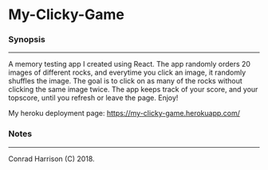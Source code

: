# My-Clicky-Game

### Synopsis
***

A memory testing app I created using React.  The app randomly orders 20 images of different rocks, and everytime you click an image, it randomly shuffles the image.  The goal is to click on as many of the rocks without clicking the same image twice.  The app keeps track of your score, and your topscore, until you refresh or leave the page.  Enjoy!

My heroku deployment page:
https://my-clicky-game.herokuapp.com/

### Notes
***
Conrad Harrison (C) 2018.
